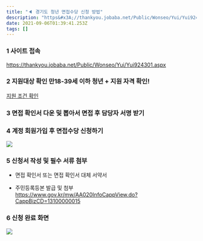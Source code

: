 ```yaml
---
title: "🔈 경기도 청년 면접수당 신청 방법"
description: "https&#x3A;//thankyou.jobaba.net/Public/Wonseo/Yui/Yui924301.aspxhttps&#x3A;//thankyou.jobaba.net/Public/Board/BoardFileDownload.aspx?FileName=2021-16"
date: 2021-09-06T01:39:41.253Z
tags: []
---
```

### 1 사이트 접속
https://thankyou.jobaba.net/Public/Wonseo/Yui/Yui924301.aspx

### 2 지원대상 확인 만18-39세 이하 청년 + 지원 자격 확인!

[지원 조건 확인](https://thankyou.jobaba.net/Public/Board/BoardFileDownload.aspx?FileName=2021-1608__2021%eb%85%84+%ec%a0%9c2%ec%b0%a8+%ea%b2%bd%ea%b8%b0%eb%8f%84+%ec%b2%ad%eb%85%84%eb%a9%b4%ec%a0%91%ec%88%98%eb%8b%b9+%eb%aa%a8%ec%a7%91+%ea%b3%b5%ea%b3%a0.pdf&SaveName=2021-1608__2021%eb%85%84+%ec%a0%9c2%ec%b0%a8+%ea%b2%bd%ea%b8%b0%eb%8f%84+%ec%b2%ad%eb%85%84%eb%a9%b4%ec%a0%91%ec%88%98%eb%8b%b9+%eb%aa%a8%ec%a7%91+%ea%b3%b5%ea%b3%a0.pdf&CategoryID=1&QANdx=121858&ServiceYear=2021)


### 3 면접 확인서 다운 및 뽑아서 면접 후 담당자 서명 받기

### 4 계정 회원가입 후 면접수당 신청하기
![](/images/a3930f4e-979f-4105-a1ca-224c8adc42db-image.png)

### 5 신청서 작성 및 필수 서류 첨부
- 면접 확인서 또는 면접 확인서 대체 서약서

- 주민등록등본 발급 및 첨부 
https://www.gov.kr/mw/AA020InfoCappView.do?CappBizCD=13100000015

### 6 신청 완료 화면

![](/images/05038364-dd73-4ac6-90e3-1911ac449e73-image.png)
